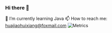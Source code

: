 ### Hi there 👋


 🌱 I’m currently learning Java
 📫 How to reach me: huajiaohuixiang@foxmail.com
![Metrics](https://metrics.lecoq.io/huajiaohuixiang)
<!-- <p>
    <img align="left"
        src="https://github-readme-stats.vercel.app/api/top-langs/?username=huajiaohuixiang&layout=compact&langs_count=10&show_icons=true&locale=en"
        alt="frezcirno" />
</p>
<p>&nbsp;<img align="center"
        src="https://github-readme-stats.vercel.app/api?username=huajiaohuixiang&show_icons=true&locale=en&hide_title=true" alt="frezcirno" />
</p> -->

<!--
**huajiaohuixiang/huajiaohuixiang** is a ✨ _special_ ✨ repository because its `README.md` (this file) appears on your GitHub profile.

Here are some ideas to get you started:

- 🔭 I’m currently working on ...

- 👯 I’m looking to collaborate on ...
- 🤔 I’m looking for help with ...
- 💬 Ask me about ...
- 
- 😄 Pronouns: ...
- ⚡ Fun fact: ...
-->
